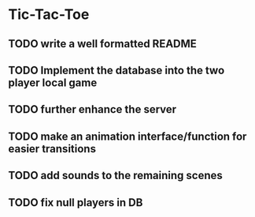 # Tic-Tac-Toe

## TODO write a well formatted README

## TODO Implement the database into the two player local game

## TODO further enhance the server

## TODO make an animation interface/function for easier transitions

## TODO add sounds to the remaining scenes

## TODO fix null players in DB
